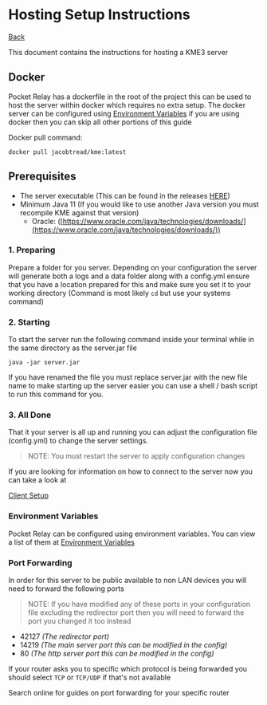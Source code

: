 # Hosting Setup Instructions

[Back](../README.md)

This document contains the instructions for hosting a KME3 server

## Docker

Pocket Relay has a dockerfile in the root of the project this can be used to host the server within docker
which requires no extra setup. The docker server can be configured using [Environment Variables](./ENV.md)
if you are using docker then you can skip all other portions of this guide


Docker pull command:
```shell
docker pull jacobtread/kme:latest
```

## Prerequisites
- The server executable (This can be found in the releases [HERE](https://github.com/jacobtread/KME3/releases/latest))
- Minimum Java 11 (If you would like to use another Java version you must recompile KME against that version)
    - Oracle: ([https://www.oracle.com/java/technologies/downloads/](https://www.oracle.com/java/technologies/downloads/))


### 1. Preparing

Prepare a folder for you server. Depending on your configuration the server will generate both
a logs and a data folder along with a config.yml ensure that you have a location prepared for this
and make sure you set it to your working directory (Command is most likely `cd` but use your systems command)

### 2. Starting

To start the server run the following command inside your terminal
while in the same directory as the server.jar file

```java -jar server.jar```

If you have renamed the file you must replace server.jar with the new file name
to make starting up the server easier you can use a shell / bash script to run this
command for you.

### 3. All Done

That it your server is all up and running you can adjust the configuration file (config.yml)
to change the server settings.

> NOTE: You must restart the server to apply configuration changes

If you are looking for information on how to connect to the server now you can take a look at

[Client Setup](SETUP_CLIENT.md)

### Environment Variables

Pocket Relay can be configured using environment variables. You can view a list of them at [Environment Variables](./ENV.md)

### Port Forwarding

In order for this server to be public available to non LAN devices you will need
to forward the following ports

> NOTE: If you have modified any of these ports in your configuration file
> excluding the redirector port then you will need to forward the port you
> changed it too instead

- 42127 _(The redirector port)_
- 14219 _(The main server port this can be modified in the config)_
- 80 _(The http server port this can be modified in the config)_

If your router asks you to specific which protocol is being forwarded you 
should select `TCP` or `TCP/UDP` if that's not available

Search online for guides on port forwarding for your specific router 
